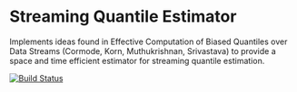 # Streaming Quantile Estimator

Implements ideas found in Effective Computation of Biased Quantiles over Data
Streams (Cormode, Korn, Muthukrishnan, Srivastava) to provide a space and time
efficient estimator for streaming quantile estimation.

[![Build Status](https://travis-ci.org/streadway/quantile.svg?branch=master)](https://travis-ci.org/streadway/quantile)
